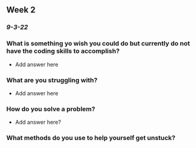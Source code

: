 ## Week 2 ##
### *9-3-22* ###

### What is something yo wish you could do but currently do not have the coding skills to accomplish? ###
- Add answer here



### What are you struggling with? ###
- Add answer here



### How do you solve a problem? ###
- Add answer here?

### What methods do you use to help yourself get unstuck? ###




